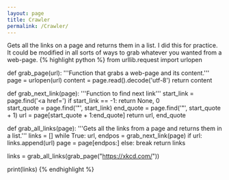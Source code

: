 ```yaml
---
layout: page
title: Crawler
permalink: /Crawler/
---
```

Gets all the links on a page and returns them in a list. I did this for practice. It could be modified in all sorts of ways to grab whatever you wanted from a web-page.
{% highlight python %}
from urllib.request import urlopen
 
def grab_page(url):
    '''Function that grabs a web-page and its content.'''
    page = urlopen(url)
    content = page.read().decode('utf-8')
    return content
 
def grab_next_link(page):
    '''Function to find next link'''
    start_link = page.find('<a href=')
    if start_link == -1:
        return None, 0        
    start_quote = page.find('"', start_link)
    end_quote = page.find('"', start_quote + 1)
    url = page[start_quote + 1:end_quote]
    return url, end_quote
 
def grab_all_links(page):
    '''Gets all the links from a page and returns them in a list.'''
    links = []
    while True:
        url, endpos = grab_next_link(page)
        if url:
            links.append(url)
            page = page[endpos:]
        else:
            break
    return links
 
links = grab_all_links(grab_page("https://xkcd.com/"))
 
print(links)
{% endhighlight %}